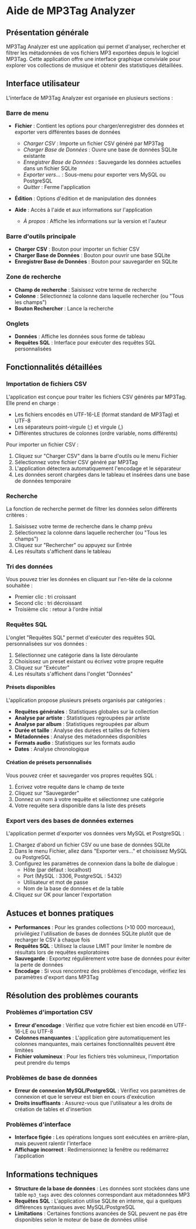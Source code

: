 # Aide de MP3Tag Analyzer

## Présentation générale

MP3Tag Analyzer est une application qui permet d'analyser, rechercher et filtrer les métadonnées de vos fichiers MP3 exportées depuis le logiciel MP3Tag. Cette application offre une interface graphique conviviale pour explorer vos collections de musique et obtenir des statistiques détaillées.

## Interface utilisateur

L'interface de MP3Tag Analyzer est organisée en plusieurs sections :

### Barre de menu

- **Fichier** : Contient les options pour charger/enregistrer des données et exporter vers différentes bases de données
  - *Charger CSV* : Importe un fichier CSV généré par MP3Tag
  - *Charger Base de Données* : Ouvre une base de données SQLite existante
  - *Enregistrer Base de Données* : Sauvegarde les données actuelles dans un fichier SQLite
  - *Exporter vers...* : Sous-menu pour exporter vers MySQL ou PostgreSQL
  - *Quitter* : Ferme l'application

- **Édition** : Options d'édition et de manipulation des données

- **Aide** : Accès à l'aide et aux informations sur l'application
  - *À propos* : Affiche les informations sur la version et l'auteur

### Barre d'outils principale

- **Charger CSV** : Bouton pour importer un fichier CSV
- **Charger Base de Données** : Bouton pour ouvrir une base SQLite
- **Enregistrer Base de Données** : Bouton pour sauvegarder en SQLite

### Zone de recherche

- **Champ de recherche** : Saisissez votre terme de recherche
- **Colonne** : Sélectionnez la colonne dans laquelle rechercher (ou "Tous les champs")
- **Bouton Rechercher** : Lance la recherche

### Onglets

- **Données** : Affiche les données sous forme de tableau
- **Requêtes SQL** : Interface pour exécuter des requêtes SQL personnalisées

## Fonctionnalités détaillées

### Importation de fichiers CSV

L'application est conçue pour traiter les fichiers CSV générés par MP3Tag. Elle prend en charge :

- Les fichiers encodés en UTF-16-LE (format standard de MP3Tag) et UTF-8
- Les séparateurs point-virgule (;) et virgule (,)
- Différentes structures de colonnes (ordre variable, noms différents)

Pour importer un fichier CSV :
1. Cliquez sur "Charger CSV" dans la barre d'outils ou le menu Fichier
2. Sélectionnez votre fichier CSV généré par MP3Tag
3. L'application détectera automatiquement l'encodage et le séparateur
4. Les données seront chargées dans le tableau et insérées dans une base de données temporaire

### Recherche

La fonction de recherche permet de filtrer les données selon différents critères :

1. Saisissez votre terme de recherche dans le champ prévu
2. Sélectionnez la colonne dans laquelle rechercher (ou "Tous les champs")
3. Cliquez sur "Rechercher" ou appuyez sur Entrée
4. Les résultats s'affichent dans le tableau

### Tri des données

Vous pouvez trier les données en cliquant sur l'en-tête de la colonne souhaitée :
- Premier clic : tri croissant
- Second clic : tri décroissant
- Troisième clic : retour à l'ordre initial

### Requêtes SQL

L'onglet "Requêtes SQL" permet d'exécuter des requêtes SQL personnalisées sur vos données :

1. Sélectionnez une catégorie dans la liste déroulante
2. Choisissez un preset existant ou écrivez votre propre requête
3. Cliquez sur "Exécuter"
4. Les résultats s'affichent dans l'onglet "Données"

#### Présets disponibles

L'application propose plusieurs présets organisés par catégories :
- **Requêtes générales** : Statistiques globales sur la collection
- **Analyse par artiste** : Statistiques regroupées par artiste
- **Analyse par album** : Statistiques regroupées par album
- **Durée et taille** : Analyse des durées et tailles de fichiers
- **Métadonnées** : Analyse des métadonnées disponibles
- **Formats audio** : Statistiques sur les formats audio
- **Dates** : Analyse chronologique

#### Création de présets personnalisés

Vous pouvez créer et sauvegarder vos propres requêtes SQL :
1. Écrivez votre requête dans le champ de texte
2. Cliquez sur "Sauvegarder"
3. Donnez un nom à votre requête et sélectionnez une catégorie
4. Votre requête sera disponible dans la liste des présets

### Export vers des bases de données externes

L'application permet d'exporter vos données vers MySQL et PostgreSQL :

1. Chargez d'abord un fichier CSV ou une base de données SQLite
2. Dans le menu Fichier, allez dans "Exporter vers..." et choisissez MySQL ou PostgreSQL
3. Configurez les paramètres de connexion dans la boîte de dialogue :
   - Hôte (par défaut : localhost)
   - Port (MySQL : 3306, PostgreSQL : 5432)
   - Utilisateur et mot de passe
   - Nom de la base de données et de la table
4. Cliquez sur OK pour lancer l'exportation

## Astuces et bonnes pratiques

- **Performances** : Pour les grandes collections (>10 000 morceaux), privilégiez l'utilisation de bases de données SQLite plutôt que de recharger le CSV à chaque fois
- **Requêtes SQL** : Utilisez la clause LIMIT pour limiter le nombre de résultats lors de requêtes exploratoires
- **Sauvegarde** : Exportez régulièrement votre base de données pour éviter la perte de données
- **Encodage** : Si vous rencontrez des problèmes d'encodage, vérifiez les paramètres d'export dans MP3Tag

## Résolution des problèmes courants

### Problèmes d'importation CSV

- **Erreur d'encodage** : Vérifiez que votre fichier est bien encodé en UTF-16-LE ou UTF-8
- **Colonnes manquantes** : L'application gère automatiquement les colonnes manquantes, mais certaines fonctionnalités peuvent être limitées
- **Fichier volumineux** : Pour les fichiers très volumineux, l'importation peut prendre du temps

### Problèmes de base de données

- **Erreur de connexion MySQL/PostgreSQL** : Vérifiez vos paramètres de connexion et que le serveur est bien en cours d'exécution
- **Droits insuffisants** : Assurez-vous que l'utilisateur a les droits de création de tables et d'insertion

### Problèmes d'interface

- **Interface figée** : Les opérations longues sont exécutées en arrière-plan, mais peuvent ralentir l'interface
- **Affichage incorrect** : Redimensionnez la fenêtre ou redémarrez l'application

## Informations techniques

- **Structure de la base de données** : Les données sont stockées dans une table `mp3_tags` avec des colonnes correspondant aux métadonnées MP3
- **Requêtes SQL** : L'application utilise SQLite en interne, qui a quelques différences syntaxiques avec MySQL/PostgreSQL
- **Limitations** : Certaines fonctions avancées de SQL peuvent ne pas être disponibles selon le moteur de base de données utilisé
